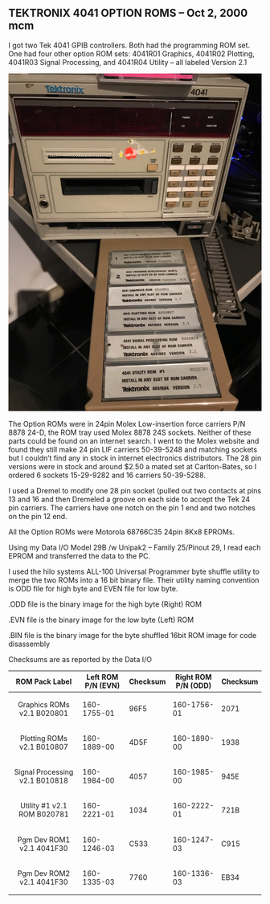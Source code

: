TEKTRONIX 4041 OPTION ROMS – Oct 2, 2000 mcm
-----
I got two Tek 4041 GPIB controllers.  Both had the programming ROM set.  One had four other option ROM sets:  4041R01 Graphics, 4041R02 Plotting, 4041R03 Signal Processing, and 4041R04 Utility – all labeled Version 2.1

![Label and PCB front](./4041%20Option%20ROM%20carrier%20and%20ROMs.jpg)

The Option ROMs were in 24pin Molex Low-insertion force carriers P/N 8878 24-D, the ROM tray used Molex  8878 24S sockets.  Neither of these parts could be found on an internet search.  I went to the Molex website and found they still make 24 pin LIF carriers 50-39-5248 and matching sockets but I couldn’t find any in stock in internet electronics distributors.  The 28 pin versions were in stock and around $2.50 a mated set at Carlton-Bates, so I ordered 6 sockets 15-29-9282 and 16 carriers 50-39-5288.

I used a Dremel to modify one 28 pin socket (pulled out two contacts at pins 13 and 16 and then Dremeled a groove on each side to accept the Tek 24 pin carriers.  The carriers have one notch on the pin 1 end and two notches on the pin 12 end.

All the Option ROMs were Motorola 68766C35 24pin 8Kx8 EPROMs.

Using my Data I/O Model 29B /w Unipak2 – Family 25/Pinout 29, I read each EPROM and transferred the data to the PC.  

I used the hilo systems ALL-100 Universal Programmer byte shuffle utility to merge the two ROMs into a 16 bit binary file.      Their utility naming convention is ODD file for high byte and EVEN file for low byte.

.ODD file is the binary image for the high byte (Right) ROM

.EVN file is the binary image for the low byte (Left) ROM 

.BIN file is the binary image for the byte shuffled 16bit ROM image for code disassembly

Checksums are as reported by the Data I/O

| ROM Pack Label | Left ROM P/N (EVN)  | Checksum | Right ROM P/N (ODD) | Checksum |
|:-----------------:|----------|----------|----------|----------|
| Graphics ROMs v2.1 B020801 | <p>160-1755-01 | <p>96F5 | <p>160-1756-01 | <p>2071</p> |
| Plotting ROMs v2.1 B010807 | <p>160-1889-00 | <p>4D5F | <p>160-1890-00 | <p>1938</p> |
| Signal Processing v2.1 B010818 | <p>160-1984-00 | <p>4057 | <p>160-1985-00 | <p>945E</p> |
| Utility #1 v2.1 ROM B020781 | <p>160-2221-01 | <p>1034 | <p>160-2222-01 | <p>721B</p> |
| Pgm Dev ROM1 v2.1 4041F30 | <p>160-1246-03 | <p>C533 | <p>160-1247-03 | <p>C915</p> |
| Pgm Dev ROM2 v2.1 4041F30 | <p>160-1335-03 | <p>7760 | <p>160-1336-03 | <p>EB34</p> |

